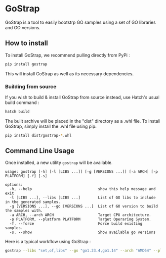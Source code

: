 # GoStrap

GoStrap is a tool to easily bootstrp GO samples using a set of GO libraries and GO versions.

## How to install

To install GoStrap, we recommend pulling directly from PyPi :

```bash
pip install gostrap
```

This will install GoStrap as well as its necessary dependencies.

### Building from source

If you wish to build & install GoStrap from source instead, use Hatch's usual build command :

```bash
hatch build
```

The built archive will be placed in the "dist" directory as a .whl file.
To install GoStrap, simply install the .whl file using pip.

```bash
pip install dist/gostrap-*.whl
```

## Command Line Usage

Once installed, a new utility `gostrap` will be available.

```
usage: gostrap [-h] [-l [LIBS ...]] [-g [VERSIONS ...]] [-a ARCH] [-p PLATFORM] [-f] [-s]

options:
  -h, --help                              show this help message and exit
  -l [LIBS ...], --libs [LIBS ...]        List of GO libs to include in the generated samples.
  -g [VERSIONS ...], --go [VERSIONS ...]  List of GO version to build the samples with.
  -a ARCH, --arch ARCH                    Target CPU architecture.
  -p PLATFORM, --platform PLATFORM        Target Operaring System.
  -f, --force                             Force build existing samples.
  -s, --show                              Show available go versions
```

Here is a typical workflow using GoStrap :

```bash
gostrap --libs "set,of,libs" --go "go1.23.4,go1.14" --arch "AMD64" --platform "Windows"
```